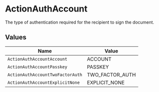 # ActionAuthAccount

The type of authentication required for the recipient to sign the document.


## Values

| Name                             | Value                            |
| -------------------------------- | -------------------------------- |
| `ActionAuthAccountAccount`       | ACCOUNT                          |
| `ActionAuthAccountPasskey`       | PASSKEY                          |
| `ActionAuthAccountTwoFactorAuth` | TWO_FACTOR_AUTH                  |
| `ActionAuthAccountExplicitNone`  | EXPLICIT_NONE                    |